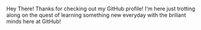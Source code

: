 Hey There! 
Thanks for checking out my GitHub profile! 
I'm here just trotting along on the quest of learning something new everyday with the briliant minds here at GitHub!
